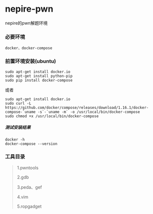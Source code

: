# nepire-pwn
nepire的pwn解题环境

### 必要环境
```
docker、docker-compose
```
### 前置环境安装(ubuntu)
```
sudo apt-get install docker.io
sudo apt-get install python-pip
sudo pip install docker-compose
```
或者

``` 
sudo apt-get install docker.io
sudo curl -L https://github.com/docker/compose/releases/download/1.16.1/docker-compose-`uname -s`-`uname -m` -o /usr/local/bin/docker-compose 
sudo chmod +x /usr/local/bin/docker-compose
```

##### 测试安装结果
```
docker -h
docker-compose --version
```
### 工具目录
> 1.pwntools
>
> 2.gdb
>
> 3.peda、gef
>
> 4.vim
>
> 5.ropgadget


